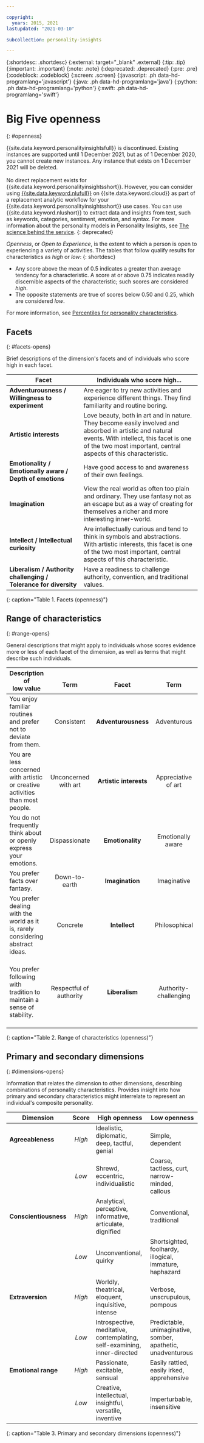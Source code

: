 ```yaml
---

copyright:
  years: 2015, 2021
lastupdated: "2021-03-10"

subcollection: personality-insights

---
```


{:shortdesc: .shortdesc}
{:external: target="_blank" .external}
{:tip: .tip}
{:important: .important}
{:note: .note}
{:deprecated: .deprecated}
{:pre: .pre}
{:codeblock: .codeblock}
{:screen: .screen}
{:javascript: .ph data-hd-programlang='javascript'}
{:java: .ph data-hd-programlang='java'}
{:python: .ph data-hd-programlang='python'}
{:swift: .ph data-hd-programlang='swift'}

# Big Five openness
{: #openness}

{{site.data.keyword.personalityinsightsfull}} is discontinued. Existing instances are supported until 1 December 2021, but as of 1 December 2020, you cannot create new instances. Any instance that exists on 1 December 2021 will be deleted.<br/><br/>No direct replacement exists for {{site.data.keyword.personalityinsightsshort}}. However, you can consider using [{{site.data.keyword.nlufull}}](/docs/natural-language-understanding?topic=natural-language-understanding-about) on {{site.data.keyword.cloud}} as part of a replacement analytic workflow for your {{site.data.keyword.personalityinsightsshort}} use cases. You can use {{site.data.keyword.nlushort}} to extract data and insights from text, such as keywords, categories, sentiment, emotion, and syntax. For more information about the personality models in Personality Insights, see [The science behind the service](/docs/personality-insights?topic=personality-insights-science).
{: deprecated}

*Openness*, or *Open to Experience*, is the extent to which a person is open to experiencing a variety of activities. The tables that follow qualify results for characteristics as *high* or *low*:
{: shortdesc}

-   Any score above the mean of 0.5 indicates a greater than average tendency for a characteristic. A score at or above 0.75 indicates readily discernible aspects of the characteristic; such scores are considered *high*.
-   The opposite statements are true of scores below 0.50 and 0.25, which are considered *low*.

For more information, see [Percentiles for personality characteristics](/docs/personality-insights?topic=personality-insights-numeric#percentiles).

## Facets
{: #facets-opens}

Brief descriptions of the dimension's facets and of individuals who score high in each facet.

| Facet | Individuals who score high... |
|-------|-------------------------------|
| **Adventurousness / Willingness to experiment** | Are eager to try new activities and experience different things. They find familiarity and routine boring. |
| **Artistic interests** | Love beauty, both in art and in nature. They become easily involved and absorbed in artistic and natural events. With intellect, this facet is one of the two most important, central aspects of this characteristic. |
| **Emotionality / Emotionally aware / Depth of emotions** | Have good access to and awareness of their own feelings. |
| **Imagination** | View the real world as often too plain and ordinary. They use fantasy not as an escape but as a way of creating for themselves a richer and more interesting inner-world. |
| **Intellect / Intellectual curiosity** | Are intellectually curious and tend to think in symbols and abstractions. With artistic interests, this facet is one of the two most important, central aspects of this characteristic. |
| **Liberalism / Authority challenging / Tolerance for diversity** | Have a readiness to challenge authority, convention, and traditional values. |
{: caption="Table 1. Facets (openness)"}

## Range of characteristics
{: #range-opens}

General descriptions that might apply to individuals whose scores evidence more or less of each facet of the dimension, as well as terms that might describe such individuals.

| Description of<br/>low value | <br/>Term | <br/>Facet | <br/>Term | Description of<br/>high value |
|------------------------------|:---------:|:----------:|:---------:|------------------------------:|
| You enjoy familiar routines and prefer not to deviate from them. | Consistent | **Adventurousness** | Adventurous | You are eager to experience new things. |
| You are less concerned with artistic or creative activities than most people. | Unconcerned with art | **Artistic interests** | Appreciative of art | You enjoy beauty and seek out creative experiences. |
| You do not frequently think about or openly express your emotions. | Dispassionate | **Emotionality** | Emotionally aware | You are aware of your feelings and how to express them. |
| You prefer facts over fantasy. | Down-to-earth | **Imagination** | Imaginative | You have a wild imagination. |
| You prefer dealing with the world as it is, rarely considering abstract ideas. | Concrete | **Intellect** | Philosophical | You are open to and intrigued by new ideas and love to explore them. |
| You prefer following with tradition to maintain a sense of stability. | Respectful of authority | **Liberalism** | Authority-challenging | You prefer to challenge authority and traditional values to help bring about change. |
{: caption="Table 2. Range of characteristics (openness)"}

## Primary and secondary dimensions
{: #dimensions-opens}

Information that relates the dimension to other dimensions, describing combinations of personality characteristics. Provides insight into how primary and secondary characteristics might interrelate to represent an individual's composite personality.

| Dimension | Score | High openness | Low openness |
|-----------|:-----:|---------------|--------------|
| **Agreeableness** | *High* | Idealistic, diplomatic, deep, tactful, genial | Simple, dependent |
|  | *Low* | Shrewd, eccentric, individualistic | Coarse, tactless, curt, narrow-minded, callous |
| **Conscientiousness** | *High* | Analytical, perceptive, informative, articulate, dignified | Conventional, traditional |
|  | *Low* | Unconventional, quirky | Shortsighted, foolhardy, illogical, immature, haphazard |
| **Extraversion** | *High* | Worldly, theatrical, eloquent, inquisitive, intense | Verbose, unscrupulous, pompous |
|  | *Low* | Introspective, meditative, contemplating, self-examining, inner-directed | Predictable, unimaginative, somber, apathetic, unadventurous |
| **Emotional range** | *High* | Passionate, excitable, sensual | Easily rattled, easily irked, apprehensive |
|  | *Low* | Creative, intellectual, insightful, versatile, inventive | Imperturbable, insensitive |
{: caption="Table 3. Primary and secondary dimensions (openness)"}
